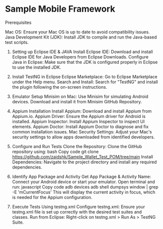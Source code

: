 # Sample Mobile Framework

Prerequisites

Mac OS: Ensure your Mac OS is up to date to avoid compatibility issues.
Java Development Kit (JDK): Install JDK to compile and run the Java-based test scripts.


1. Setting up Eclipse IDE & JAVA
Install Eclipse IDE: Download and install Eclipse IDE for Java Developers from Eclipse Downloads.
Configure Java in Eclipse: Make sure that the JDK is configured properly in Eclipse to use the installed JDK.


2. Install TestNG in Eclipse
Eclipse Marketplace: Go to Eclipse Marketplace under the Help menu.
Search and Install: Search for "TestNG" and install the plugin following the on-screen instructions.


3. Emulator Setup
Minisim on Mac: Use Minisim for simulating Android devices. Download and install it from Minisim GitHub Repository.


4. Appium Installation
Install Appium: Download and install Appium from Appium.io.
Appium Driver: Ensure the Appium driver for Android is installed.
Appium Inspector: Install Appium Inspector to inspect UI elements.
Appium Doctor: Install Appium Doctor to diagnose and fix common installation issues.
Mac Security Settings: Adjust your Mac's security settings to allow apps downloaded from identified developers.


5. Configure and Run Tests
Clone the Repository: Clone the GitHub repository using:
bash
Copy code
git clone https://github.com/zaidshk/Sample_Wallet_Test_POM/tree/main
Install Dependencies: Navigate to the project directory and install any required dependencies.


6. Identify App Package and Activity
Get App Package & Activity Name:
Connect your Android device or start your emulator.
Open terminal and run:
javascript
Copy code
adb devices
adb shell dumpsys window | grep -E 'mCurrentFocus'
This will display the current activity in focus, which is needed for the Appium configuration.


7. Execute Tests Using testng.xml
Configure testng.xml: Ensure your testng.xml file is set up correctly with the desired test suites and classes.
Run from Eclipse: Right-click on testng.xml > Run As > TestNG Suite.